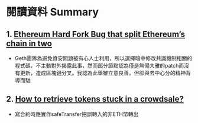 # 閱讀資料 Summary
## 1. [Ethereum Hard Fork Bug that split Ethereum’s chain in two](https://www.coindesk.com/tech/2020/11/11/ethereums-unannounced-hard-fork-was-trying-to-prevent-the-very-disruption-it-caused/)
- Geth團隊為避免資安問題被有心人士利用，所以選擇暗中修改共識機制相關的程式碼，不主動對外揭露此事，然而部分節點認為僅是無偒大雅的patch而沒有更新，造成區塊鏈分叉。我認為此舉雖立意良善，但卻與去中心分的精神背導而馳
## 2. [How to retrieve tokens stuck in a crowdsale?](https://forum.openzeppelin.com/t/how-to-retrieve-tokens-stuck-in-a-crowdsale/3959)
- 寫合約時應實作safeTransfer把誤轉入的非ETH幣轉出
